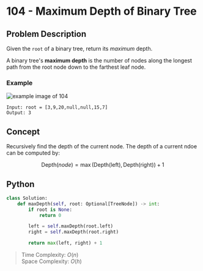 # 104 - Maximum Depth of Binary Tree

## Problem Description

Given the `root` of a binary tree, return its *maximum* depth.

A binary tree's **maximum depth** is the number of nodes along the longest path from the root node down to the farthest leaf node.

### Example

![example image of 104](https://assets.leetcode.com/uploads/2020/11/26/tmp-tree.jpg)

```text
Input: root = [3,9,20,null,null,15,7]
Output: 3
```

## Concept

Recursively find the depth of the current node. The depth of a current ndoe can be computed by:

$$
\text{Depth}(node) = \max(\text{Depth(left)}, \text{Depth(right)}) + 1
$$

## Python

```python
class Solution:
    def maxDepth(self, root: Optional[TreeNode]) -> int:
        if root is None:
            return 0

        left = self.maxDepth(root.left)
        right = self.maxDepth(root.right)

        return max(left, right) + 1
```

> Time Complexity: $O(n)$ \
> Space Complexity: $O(h)$
